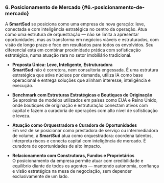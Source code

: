 ### **6\. Posicionamento de Mercado** {#6.-posicionamento-de-mercado}

A **SmartSud** se posiciona como uma empresa de nova geração: leve, conectada e com inteligência estratégica no centro da operação. Atua como uma estrutura de orquestração — não se limita a apresentar oportunidades, mas as transforma em negócios viáveis e estruturados, com visão de longo prazo e foco em resultados para todos os envolvidos. Seu diferencial está em combinar proximidade prática com sofisticação estratégica, numa atuação rara no setor imobiliário tradicional.

* **Proposta Única: Leve, Inteligente, Estruturadora**  
  **SmartSud** não é corretora, nem consultoria engessada. É uma estrutura estratégica que ativa núcleos por demanda, utiliza IA como base operacional e entrega soluções que alinham interesse, inteligência e execução.

* **Benchmark com Estruturas Estratégicas e Boutiques de Originação**  
  Se aproxima de modelos utilizados em países como EUA e Reino Unido, onde boutiques de originação e estruturação conectam ativos com capital e fazem a curadoria de operações com alto nível de sofisticação e leveza.

* **Atuação como Orquestradora e Curadora de Oportunidades**  
  Em vez de se posicionar como prestadora de serviço ou intermediadora de volume, a **SmartSud** atua como orquestradora: coordena talentos, interpreta riscos e conecta capital com inteligência de mercado. É curadora de oportunidades de alto impacto.

* **Relacionamento com Construtoras, Fundos e Proprietários**  
  O posicionamento da empresa permite atuar com credibilidade e equilíbrio diante de todos os agentes — mantendo autonomia, confiança e visão estratégica na mesa de negociação, sem depender exclusivamente de um lado.

